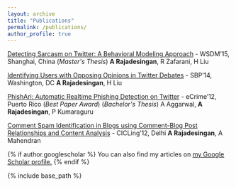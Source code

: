 ```yaml
---
layout: archive
title: "Publications"
permalink: /publications/
author_profile: true
---
```


[Detecting Sarcasm on Twitter: A Behavioral Modeling Approach](https://ashwin-r.github.io/files/SarcasmDetection.pdf) - WSDM’15, Shanghai, China (*Master's Thesis*)
**A Rajadesingan**, R Zafarani, H Liu


[Identifying Users with Opposing Opinions in Twitter Debates](1402.7143.pdf) - SBP’14, Washington, DC
**A Rajadesingan**, H Liu


[PhishAri: Automatic Realtime Phishing Detection on Twitter](https://ashwin-r.github.io/files/phishari.pdf) - eCrime’12, Puerto Rico (*Best Paper Award*) (*Bachelor's Thesis*)
A Aggarwal, **A Rajadesingan**, P Kumaraguru


[Comment Spam Identification in Blogs using Comment-Blog Post Relationships and Content Analysis](https://ashwin-r.github.io/files/10.1007_978-3-642-28601-8_41.pdf) - CICLing’12, Delhi
**A Rajadesingan**, A Mahendran

{% if author.googlescholar %}
  You can also find my articles on <u><a href="{{author.googlescholar}}">my Google Scholar profile</a>.</u>
{% endif %}

{% include base_path %}
